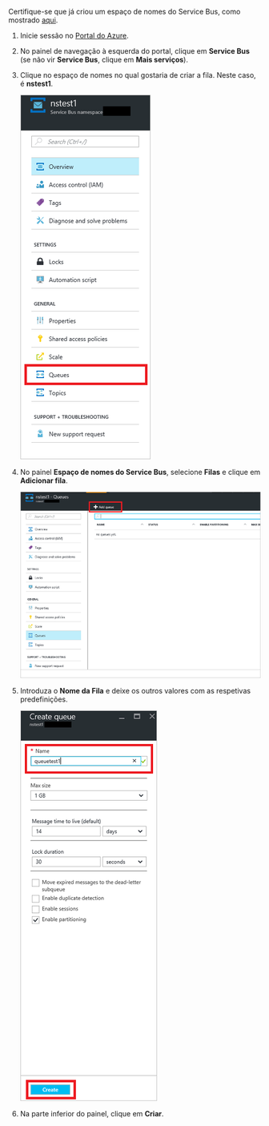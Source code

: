 Certifique-se que já criou um espaço de nomes do Service Bus, como mostrado [aqui][namespace-how-to].

1. Inicie sessão no [Portal do Azure][azure-portal].
2. No painel de navegação à esquerda do portal, clique em **Service Bus** (se não vir **Service Bus**, clique em **Mais serviços**).
3. Clique no espaço de nomes no qual gostaria de criar a fila. Neste caso, é **nstest1**.
   
    ![Criar uma fila][createqueue1]
4. No painel **Espaço de nomes do Service Bus**, selecione **Filas** e clique em **Adicionar fila**.
   
    ![Selecionar Filas][createqueue2]
5. Introduza o **Nome da Fila** e deixe os outros valores com as respetivas predefinições.
   
    ![Selecionar Novo][createqueue3]
6. Na parte inferior do painel, clique em **Criar**.

[createqueue1]: ./media/service-bus-create-queue-portal/create-queue1.png
[createqueue2]: ./media/service-bus-create-queue-portal/create-queue2.png
[createqueue3]: ./media/service-bus-create-queue-portal/create-queue3.png

[namespace-how-to]: ../articles/service-bus-messaging/service-bus-create-namespace-portal.md
[azure-portal]: https://portal.azure.com
